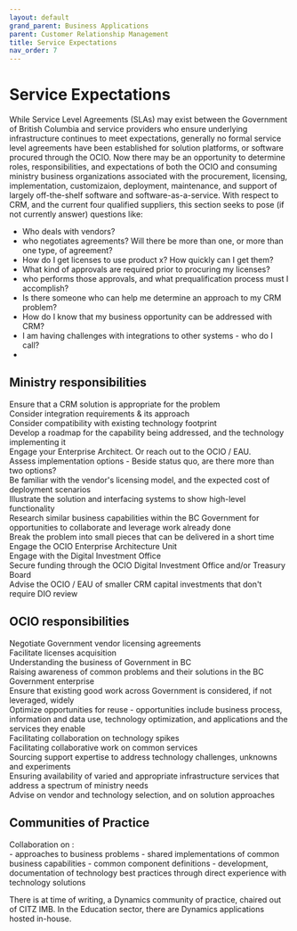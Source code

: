 ```yaml
---
layout: default
grand_parent: Business Applications
parent: Customer Relationship Management
title: Service Expectations
nav_order: 7
---
```

# Service Expectations

While Service Level Agreements (SLAs) may exist between the Government of British Columbia and service providers who ensure underlying infrastructure continues to meet expectations, generally no formal service level agreements have been established for solution platforms, or software procured through the OCIO.  Now there may be an opportunity to determine roles, responsibilities, and expectations of both the OCIO and consuming ministry business organizations associated with the procurement, licensing, implementation, customizaion, deployment, maintenance, and support of largely off-the-shelf software and software-as-a-service.  With respect to CRM, and the current four qualified suppliers, this section seeks to pose (if not currently answer) questions like: 
- Who deals with vendors?
- who negotiates agreements?  Will there be more than one, or more than one type, of agreement?
- How do I get licenses to use product x?  How quickly can I get them?
- What kind of approvals are required prior to procuring my licenses?
- who performs those approvals, and what prequalification process must I accomplish?
- Is there someone who can help me determine an approach to my CRM problem?
- How do I know that my business opportunity can be addressed with CRM?
- I am having challenges with integrations to other systems - who do I call?
- 
## Ministry responsibilities​
Ensure that a CRM solution is appropriate for the problem
<br />
Consider integration requirements & its approach
<br />
Consider compatibility with existing technology footprint
<br />
Develop a roadmap for the capability being addressed, and the technology implementing it
<br />
Engage your Enterprise Architect. Or reach out to the OCIO / EAU.
<br />
Assess implementation options - Beside status quo, are there more than two options?
<br />
Be familiar with the vendor's licensing model, and the expected cost of deployment scenarios
<br />
Illustrate the solution and interfacing systems to show high-level functionality
<br />
Research similar business capabilities within the BC Government for opportunities to collaborate and leverage work already done
<br />
Break the problem into small pieces that can be delivered in a short time
<br />
Engage the OCIO Enterprise Architecture Unit
<br />
Engage with the Digital Investment Office
<br />
Secure funding through the OCIO Digital Investment Office and/or Treasury Board
<br />
Advise the OCIO / EAU of smaller CRM capital investments that don't require DIO review
<br />

## OCIO responsibilities​
Negotiate Government vendor licensing agreements
<br />
Facilitate licenses acquisition 
<br />
Understanding the business of Government in BC 
<br />
Raising awareness of common problems and their solutions in the BC Government enterprise
<br />
Ensure that existing good work across Government is considered, if not leveraged, widely
<br />
Optimize opportunities for reuse - opportunities include business process, information and data use, technology optimization, and applications and the services they enable
<br />
Facilitating collaboration on technology spikes 
<br />
Facilitating collaborative work on common services
<br />
Sourcing support expertise to address technology challenges, unknowns and experiments
<br />
Ensuring availability of varied and appropriate infrastructure services that address a spectrum of ministry needs 
<br />
Advise on vendor and technology selection, and on solution approaches<br />


## Communities of Practice​
Collaboration on :<br />
    - approaches to business problems
    - shared implementations of common business capabilities
    - common component definitions
    - development, documentation of technology best practices through direct experience with technology solutions

There is at time of writing, a Dynamics community of practice, chaired out of CITZ IMB.  In the Education sector, there are Dynamics applications hosted in-house.
